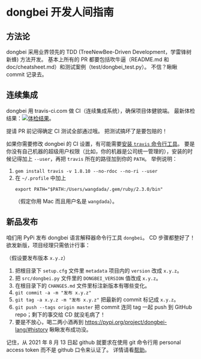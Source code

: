 # dongbei 开发人间指南

## 方法论

dongbei 采用业界领先的 TDD (TreeNewBee-Driven Development，学雷锋树新蜂) 方法开发。
基本上所有的 PR 都要包括吹牛逼（README.md 和 doc/cheatsheet.md）和测试案例（test/dongbei_test.py）。
不信？瞅瞅 commit 记录去。

## 连续集成

dongbei 用 travis-ci.com 做 CI（连续集成系统），确保项目体健貌端。
最新体检结果：[![体检结果](https://api.travis-ci.com/zhanyong-wan/dongbei.svg?branch=master)](https://travis-ci.com/zhanyong-wan/dongbei)。

提请 PR 前记得确定 CI 测试全部通过哦。
把测试搞坏了是要包赔的！

如果你需要修改 dongbei 的 CI 设置，有可能需要[安装 `travis` 命令行工具](https://github.com/travis-ci/travis.rb#installation)。
要是你没有自己机器的超级用户权限（比如，你的机器是公司统一管理的），安装的时候记得加上 `--user`，再把 `travis` 所在的路径加到你的 `PATH`。
举例说明：

1. `gem install travis -v 1.8.10 --no-rdoc --no-ri --user`
1. 在 `~/.profile` 中加上
   ```{shell}
   export PATH="$PATH:/Users/wangdada/.gem/ruby/2.3.0/bin"
   ```
   （假定你用 Mac 而且用户名是 `wangdada`）。

## 新品发布

咱们用 PyPi 发布 dongbei 语言解释器命令行工具 `dongbei`。
CD 步骤都整好了！
欲发新版，项目经理只需依计行事：

（假设要发布版本 `x.y.z`）

1. 把根目录下 `setup.cfg` 文件里 `metadata` 项目内的 `version` 改成 `x.y.z`。
1. 把 `src/dongbei.py` 文件里的 `DONGBEI_VERSION` 值改成 `x.y.z`。
1. 在根目录下的 `CHANGES.md` 文件里标注新版本有哪些变化。
1. `git commit -a -m "发布 x.y.z"`
1. `git tag -a x.y.z -m "发布 x.y.z"` 把最新的 commit 标记成 `x.y.z`。
1. `git push --tags origin master` 把 commit 连同 tag 一起 push 到 GitHub repo；剩下的事交给 CD 就没毛病了！
1. 要是不放心，喝二两小酒再到 https://pypi.org/project/dongbei-lang/#history 瞅瞅发布成功没。

记住，从 2021 年 8 月 13 日起 github 就要求在使用 git 命令行用 personal access token 而不是 github 口令来认证了。
详情请看[帮助](https://docs.github.com/en/authentication/keeping-your-account-and-data-secure/creating-a-personal-access-token)。